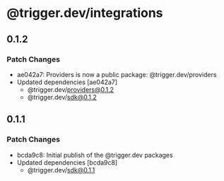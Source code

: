 # @trigger.dev/integrations

## 0.1.2

### Patch Changes

- ae042a7: Providers is now a public package: @trigger.dev/providers
- Updated dependencies [ae042a7]
  - @trigger.dev/providers@0.1.2
  - @trigger.dev/sdk@0.1.2

## 0.1.1

### Patch Changes

- bcda9c8: Initial publish of the @trigger.dev packages
- Updated dependencies [bcda9c8]
  - @trigger.dev/sdk@0.1.1

